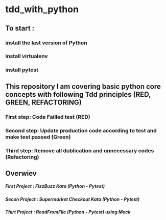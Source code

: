 # tdd_with_python
## To start : 
### install the last version of Python
### install virtualenv
### install pytest

## This repository I am covering basic python core concepts with following Tdd principles (RED, GREEN, REFACTORING)
### First step:  Code Failled test (RED)
### Second step: Update production code according to test and make test passed (Green)
### Third step: Remove all dublication and unnecessary codes (Refactoring)

## Overwiev 
##### First Project : FizzBuzz Kata (Python - Pytest)
##### Secon Project : Supermarket Checkout Kata (Python - Pytest)
##### Thirt Project : ReadFromFile (Python - Pytest) using Mock
